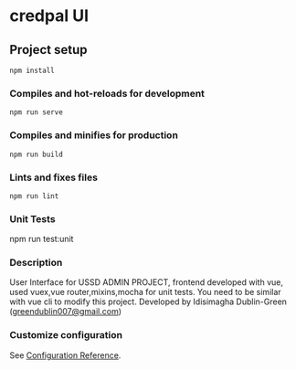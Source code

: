 # credpal UI

## Project setup

```
npm install
```

### Compiles and hot-reloads for development

```
npm run serve
```

### Compiles and minifies for production

```
npm run build
```

### Lints and fixes files

```
npm run lint
```

### Unit Tests

npm run test:unit

### Description

User Interface for USSD ADMIN PROJECT, frontend developed with vue, used vuex,vue router,mixins,mocha for unit tests. You need to be similar with vue cli to modify this project. Developed by Idisimagha Dublin-Green (greendublin007@gmail.com)

### Customize configuration

See [Configuration Reference](https://cli.vuejs.org/config/).
